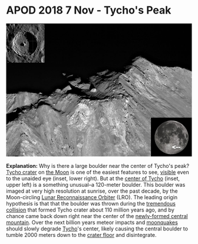 # APOD 2018 7 Nov - Tycho's Peak

![TychoBoulder2_LRO_960.jpeg](APOD%202018%207%20Nov%20-%20Tycho's%20Peak.assets/TychoBoulder2_LRO_960.jpeg)

**Explanation:**  Why is there a large boulder near the center of Tycho's peak? [Tycho crater](https://en.wikipedia.org/wiki/Tycho_(lunar_crater)) on [the Moon](https://apod.nasa.gov/apod/ap180318.html) is one of the easiest features to see, [visible](https://apod.nasa.gov/apod/ap160201.html) even to the unaided eye (inset, lower right). But at the [center of Tycho](https://www.nasa.gov/mission_pages/LRO/news/lro-tycho.html) (inset, upper left) is a something unusual–a 120-meter boulder. This boulder was imaged at very high resolution at sunrise, over the past decade, by the Moon-circling [Lunar Reconnaissance Orbiter](https://lunar.gsfc.nasa.gov/about.html) (LRO). The leading origin hypothesis is that that the boulder was thrown during the [tremendous collision](https://apod.nasa.gov/apod/ap140113.html) that formed Tycho crater about 110 million years ago, and by chance came back down right near the center of the [newly-formed central mountain](http://lroc.sese.asu.edu/posts/384). Over the next billion years meteor impacts and [moonquakes](https://science.nasa.gov/science-news/science-at-nasa/2006/15mar_moonquakes) should slowly degrade [Tycho](https://www.youtube.com/watch?v=mfmQh_yDRBo)'s center, likely causing the central boulder to tumble 2000 meters down to the [crater floor](https://www.nasa.gov/mission_pages/LRO/multimedia/lroimages/lroc-20100114-tycho.html) and disintegrate.

